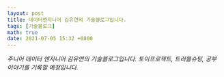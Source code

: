 ```yaml
---
layout: post
title: 데이터엔지니어 김유연의 기술블로그입니다.
tags: [기술블로그]
math: true
date: 2021-07-05 15:32 +0800
---
```


*주니어 데이터 엔지니어 김유연의 기술블로그입니다.
토이프로젝트, 트러블슈팅, 공부 이야기를 기록할 예정입니다.*
